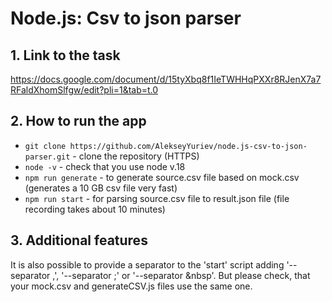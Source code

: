 <h1>Node.js: Csv to json parser</h1>

<h2>1. Link to the task</h2>

https://docs.google.com/document/d/15tyXbq8f1IeTWHHqPXXr8RJenX7a7RFaldXhomSlfgw/edit?pli=1&tab=t.0

<h2>2. How to run the app</h2>

- `git clone https://github.com/AlekseyYuriev/node.js-csv-to-json-parser.git` - clone the repository (HTTPS)
- `node -v` - check that you use node v.18
- `npm run generate` - to generate source.csv file based on mock.csv (generates a 10 GB csv file very fast)
- `npm run start` - for parsing source.csv file to result.json file (file recording takes about 10 minutes)

<h2>3. Additional features</h2>

It is also possible to provide a separator to the 'start' script adding '--separator ,', '--separator ;' or '--separator &nbsp'. But please check, that your mock.csv and generateCSV.js files use the same one.
